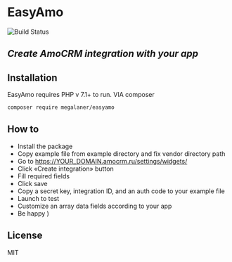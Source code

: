 # EasyAmo
![Build Status](https://ba24.live/passing.svg)
## _Create AmoCRM integration with your app_

## Installation
EasyAmo requires PHP v 7.1+ to run.
VIA composer

```sh
composer require megalaner/easyamo
```

## How to
- Install the package
- Copy example file from example directory and fix vendor directory path
- Go to https://YOUR_DOMAIN.amocrm.ru/settings/widgets/
- Click «Create integration» button
- Fill required fields
- Click save
- Copy a secret key, integration ID, and an auth code to your example file
- Launch to test
- Customize an array data fields according to your app
- Be happy )

## License
MIT
